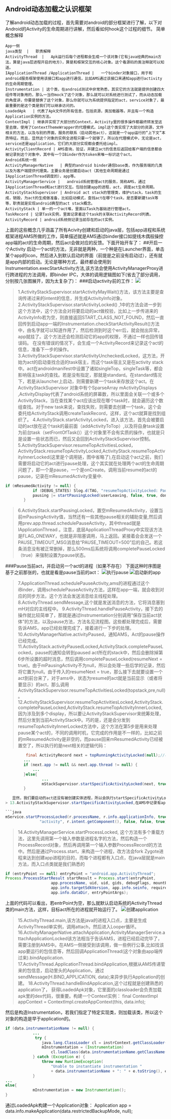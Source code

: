 ## Android动态加载之认识框架
了解android动态加载的过程，首先需要对android的部分框架进行了解，以下对Android的Activity的生命周期进行讲解，然后看如何hook这个过程的细节。
简单概念解释
```table
App一侧
java类型  |   职责解释
ActivityThread  |   Apk运行后每个进程都会生成一个该对象(它有java经典的main方法，算是java层进程开启的地方)，算是和框架交互的核心对象。这个看源码的类注释就可以知道。
IApplicationThread /ApplicationThread |   一个binder对象接口，用于和android服务框架使用该接口和app进行通信，比如AMS通过该接口来通知app进行activity的生命周期管理。
Instrumentation | 这个类，在android测试中非常熟悉，其实它的方法就是提供创建四大组件等对象用的，那么一当你mock了这个对象，那么就可以对系统进行测试了，而从动态加载的角度讲，你要是替换了这个对象，那么你就可以为系统提供指定的act，service对象了，最最重要的是这个类是我们可以继承访问的。
LoadedApk   | 代表了Apk文件的所有信息，包括资源，类加载器等。并且有一个构造Application实例的方法。
ContextImpl | 继承并实现了大部分的Context，Activity里的很多操作都最终转发至这里去做，使用了ContextThemeWrapper的代理模式。impl这个类实现了大部分的资源，文件相关的方法，以及与别的界面，服务的联系（启动其他act），这就是一个app运行的“上下文”本质特征。而且，显然这个对象的实例全进程只要一个就够了。所以在代理模式中，无论是act，service还是application，它们的大部分实现都会委托给impl。
ActivityClientRecord | AMS查询，验证，并建立act的信息后返回给客户端的信息都会被记录到这个对象中，其中有一个IBinder作为token来唯一标识这个act。
Android系统一侧
ActivityManagerNative   | 典型的android binder通信base类，作为服务端的几类以及为客户端提供代理类。主要业务是创建启动act（其他生命周期是通过IApplicationThread调度的），app等。
ActivityManagerService |   android系统管理act的服务，简称AMS，通过IApplicationThread和act进行交互。包括创建app的进程，act，调度act生命周期。
ActivityStackSupervisor | Android act stack的管理类，维护stack，task的生成，销毁，为act的生成做准备，比如启动模式，查找act在哪个task，是否要新建task等等，职责就是实现android典型的act stack概念。
ActivityStack | 单一的一个act堆，里面以Task为基础进行管理act。
TaskRecord | 记录Task实例，里面记录着这个task的关联ActivityRecord列表。
ActivityRecord | android系统侧记录当前存在的act实例。
```
上面的这些概念几乎涵盖了所有Acivity创建和启动的java层，包括app进程和系统框架进程AMS所做的工作，简单描述就是AMS通过binder接口如提线木偶般操控app端的act的生命周期，然后act会做对应的反馈。下面开始开车了：
##开启一个Activity
启动一个act的方法，无非就是两种，一个种是在Launcher界面，单击某个app的icon，然后进入到默认启动的界面（前提是之前没有启动过），还有就是app内部的启动。无论是哪种方式，最终都会使用到Instrumentation.execStartActivity方法,该方法会使用ActivityManagerProxy进行跨进程的方法调用，即binder IPC，大体的调用逻辑图如下(省去了部分调用，分别按几张图展开，因为太复杂了)：
###启动activity前的工作：
![](https://raw.githubusercontent.com/jiasonwang/techdocs/master/android/dynamic/raw/activity%E5%90%AF%E5%8A%A8%E6%97%B6%E5%BA%8F%E5%9B%BE1.png)
> 1.ActivityStackSupervisor.startActivityMayWait()方法，该方法主要是查询传递过来的intent的信息，并生成ActivityInfo对象。
> 2.ActivityStackSupervisor.startActivityLocked() ,1中的方法会进一步到这个方法中，这个方法会对将要启动的act做校验，比如上一步传进来的ActivityInfo若为空，则直接返回START_CLASS_NOT_FOUND，然后一直回传到启动app一端的Instrumentation.checkStartActivityResult()方法中，由名字就可以知道作用了，然后检测到时这个err后，就会抛出异常，app就挂了。这个方法还会检测启动它的app的权限，不通过一样也回传错误码。
     在没有错误的情况下，会生成一个ActivityRecord来记录这个act的信息，准备下一步的操作。
> 3.ActivityStackSupervisor.startActivityUncheckedLocked，这方法，开始为act的启动查找合适的task宿主，而这个task宿主又是在activity stack中。act在androidmanifest中设置了诸如singleTop，singleTask等，都会影响宿主task的查找。若是没有指定，那就是standard。在standard情况下，若是从launcher上启动，则需要新建一个task来存放这个act。在ActivityStackSupervisor 对象中有个SparseArray<ActivityDisplay> mActivityDisplays ,ActivityDisplay代表了android系统的屏幕数，所以里面会关联一个或多个ActivityStack，当在查找某个act应该出现在哪个task时，就会遍历这个数组查找。对于new task来说，查找失败，则需要去创建一个task，这个会委托给ActivityStack调用createTaskRecord，这样，这个act就算是找到组织了。
> 4.ActivityStack.startActivityLocked，进入该方法，首先会被要启动的act放在这个task的最前面（addActivityToTop）,以及将自身task设置为前台task（setFrontOfTask()）这个对象里不会有实质的操作，也就是只是设置一些状态而已，然后又会回到ActivityStackSupervisor控制。
> 5.ActivityStackSupervisor.resumeTopActivitiesLocked，ActivityStack.resumeTopActivityLocked,ActivityStack.resumeTopActivityInnerLocked(这里是个调用链，图中省略了),在启动这个act之前，我们需要将启动它的act进行pause处理，这个其实就在处理两个act的生命周期问题了，即一个是pause，一个是onCreate。调用当前resume的act的pause，记录在mResumedActivity变量中.

```java
if (mResumedActivity != null) {
            if (DEBUG_STATES) Slog.d(TAG, "resumeTopActivityLocked: Pausing " + mResumedActivity);
            pausing |= startPausingLocked(userLeaving, false, true, dontWaitForPause);
        }
```
> 6.ActivityStack.startPausingLocked，置空mResumedActivity，设置当前mPausingActivity值，当然还有一些其他pause相关的辅助变量,然后调用prev.app.thread.schedulePauseActivity，其中thread就是IApplicationThread 。注意，底层ApplicationThreadProxy中实现该方法是FLAG_ONEWAY，也就是非阻塞调用，马上返回。紧接着会会发送一个PAUSE_TIMEOUT_MSG消息给“PAUSE_TIMEOUT=500”后的自己。若这条消息没有被正常删掉，那么500ms后系统将调用completePauseLocked（true）来强制设置为pause状态。

 ###Pause当前act，并启动另一个act的进程（如果不存在）
下面这种时序图是基于之前那张的，也就是看是pause当前的act：
![执行pause](https://raw.githubusercontent.com/jiasonwang/techdocs/master/android/dynamic/raw/activity%E5%90%AF%E5%8A%A8%E6%97%B6%E5%BA%8F%E5%9B%BE2.png)
![启动新的app](https://raw.githubusercontent.com/jiasonwang/techdocs/master/android/dynamic/raw/activity%E5%90%AF%E5%8A%A8%E6%97%B6%E5%BA%8F%E5%9B%BE3.png)
 > 7.ApplicationThread.schedulePauseActivity,ams的进程通过这个iBinder，调用schedulePauseActivity方法，这样在app一端，就会收到对应的同步方法，这个方法会发送消息给主线程处理。
 > 8.ActivityThread.sendMessage,这个就是发送消息的方法，它将消息塞到mH对应的主线程中。
 > 9.ActivityThread.handlePauseActivity，接下去的操作就比较简单了，那就是通过Instrumentation分别调用“保存当前act状体”的方法，以及pause方法，方法名见流程图。这些都处理完成后，需要告诉AMS，app已经处理完成了，接着进行一下步的处理。
 > 10.ActivityManagerNative.activityPaused，通知AMS，Act的pause操作已经完成。
 > 11.ActivityStack.activityPausedLocked,ActivityStack.completePauseLocked，pause的通知会转到paused act所在的stack中，然后会删除掉第6步所设置的超时消息，然后调用completePauseLocked(resumeNext = true)。由于mPausingActivity不为null，所以会处理一些后学的记录，然后将它置为null。由于传入的resumeNext = true，那么接下去就要设置一个act到前台来了，对于ams中，状态为resume的act就是当前显示（或者将要显示）的act，那么调用ActivityStackSupervisor.resumeTopActivitiesLocked(topstack,pre,null)。
 >12.ActivityStackSupervisor.resumeTopActivitiesLocked,ActivityStack.completePauseLocked,ActivityStack.resumeTopActivityInnerLocked,因为涉及到多个display，所以要让ActivityStackSupervisor来统筹处理，然后分发到当前ActivityStack中。巧的是，还是会分发到resumeTopActivityInnerLocked方法中，这个方法在第5步是用来处理pause某个act的，不同的调用时机，它完成的作用是不一样的，比如之前的mResumedActivity是非空的，而pause回来mResumedActivity已经被置空了，所以执行的是next相关的逻辑代码：
 >
 ```java
          final ActivityRecord next = topRunningActivityLocked(null);//将要启动的act
         ...
         if (next.app != null && next.app.thread != null) {
             ...
         }else{
                 ...
                 mStackSupervisor.startSpecificActivityLocked(next, true, true);
         }
         
    显然，我们要启动的act还没有被创建实体进程，所以会执行startSpecificActivityLocked的方法。
> 13.ActivityStackSupervisor.startSpecificActivityLocked,在AMS中记录有app的进程信息，ProcessRecord ，通过ActivityManagerService.getProcessRecordLocked可以得到，但是显然现在这个进程还没有创建，所以返回时空的，那么就会执行启动进程的工作：

```java
mService.startProcessLocked(r.processName, r.info.applicationInfo, true, 0,
                "activity", r.intent.getComponent(), false, false, true);
```
> 14.ActivityManagerService.startProcessLocked, 这个方法有多个重载方法，这里先调用第一个输入参数是进程名字的方法，然后构造一个ProcessRecord对象，然后再调用第一个输入参数ProcessRecord的方法中。然后是通过Process.start，来构造一个进程，改方法会fork Zygote进程来达到创建app进程的目的，而每个进程都有入口点，在java层就是main方法，而入口点类就是我们熟悉的
```java
if (entryPoint == null) entryPoint = "android.app.ActivityThread";
Process.ProcessStartResult startResult = Process.start(entryPoint,
                    app.processName, uid, uid, gids, debugFlags, mountExternal,
                    app.info.targetSdkVersion, app.info.seinfo, requiredAbi, instructionSet,
                    app.info.dataDir, entryPointArgs);
```
上面的代码可以看出，若entrPoint为空，那么就默认启动系统的ActivityThread类的main方法，这样，目标act所在的进程就开始运行了。
![创建application]()
> 15.ActivityThread.main,该方法是java的进程入口点，主要是生成ActivityThread单实例，调用attach，然后进入Looper循环。
>16.ActivityManagerNative.attachApplication,ActivityManagerService.attachApplicationLocked该方法相当于告诉AMS，进程已经启动完毕了，需要注册到AMS中。在AMS一侧接受到该调用，做一些例行公事,比如找该app要运行的包信息等，然后回调ApplicationThread(这个对象由app端传过来).bindApplication.
> 17.ActivityThread.ApplicationThread.bindApplication,根据从AMS传递管来的包信息，启动里头的Application，通过 sendMessage(H.BIND_APPLICATION, data);来异步执行Application的创建。
> 18.ActivityThread.handleBindApplication,这个过程就是创建熟悉的application了，
获得LoadedApk对象，它里面的classloader会负责加载apk里的dex代码，很重要。构建一个Context实例：
final ContextImpl appContext = ContextImpl.createAppContext(this, data.info);

然后是构造Instrumentation，若我们指定了特定实现类，则加载该类，所以这个对象的构造是早于application的。
```java
if (data.instrumentationName != null) {
            ...
             try {
                java.lang.ClassLoader cl = instrContext.getClassLoader();
                mInstrumentation = (Instrumentation)
                    cl.loadClass(data.instrumentationName.getClassName()).newInstance();
            } catch (Exception e) {
                throw new RuntimeException(
                    "Unable to instantiate instrumentation "
                    + data.instrumentationName + ": " + e.toString(), e);
            }
...
else{
            mInstrumentation = new Instrumentation();
}
```
通过LoadedApk构建一个Application对象：
            Application app = data.info.makeApplication(data.restrictedBackupMode, null);

